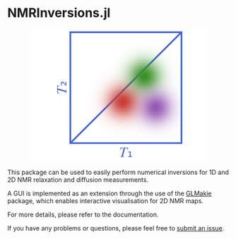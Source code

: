 # NMRInversions.jl
<p align="center">
    <img width=400 src="./logo/logo.svg"/>
</p>

This package can be used to easily perform numerical inversions for 1D and 2D NMR relaxation and diffusion measurements.

A GUI is implemented as an extension through the use of the [GLMakie](https://github.com/MakieOrg/Makie.jl) package, which enables interactive visualisation for 2D NMR maps.

For more details, please refer to the documentation.

If you have any problems or questions, please feel free to [submit an issue](https://github.com/arismavridis/NMRInversions.jl/issues).
